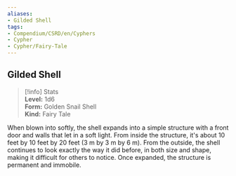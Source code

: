 ```yaml
---
aliases:
- Gilded Shell
tags:
- Compendium/CSRD/en/Cyphers
- Cypher
- Cypher/Fairy-Tale
---
```


  
## Gilded Shell  
>[!info] Stats  
> **Level:** 1d6  
> **Form:** Golden Snail Shell  
> **Kind:** Fairy Tale
  
When blown into softly, the shell expands into a simple structure with a front door and walls that let in a soft light. From inside the structure, it's about 10 feet by 10 feet by 20 feet (3 m by 3 m by 6 m). From the outside, the shell continues to look exactly the way it did before, in both size and shape, making it difficult for others to notice. Once expanded, the structure is permanent and immobile.